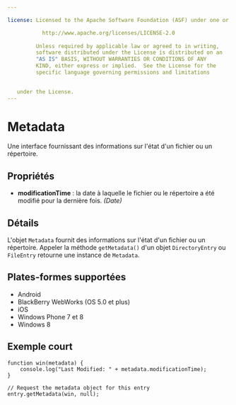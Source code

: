 ```yaml
---

license: Licensed to the Apache Software Foundation (ASF) under one or more contributor license agreements. See the NOTICE file distributed with this work for additional information regarding copyright ownership. The ASF licenses this file to you under the Apache License, Version 2.0 (the "License"); you may not use this file except in compliance with the License. You may obtain a copy of the License at

           http://www.apache.org/licenses/LICENSE-2.0
    
         Unless required by applicable law or agreed to in writing,
         software distributed under the License is distributed on an
         "AS IS" BASIS, WITHOUT WARRANTIES OR CONDITIONS OF ANY
         KIND, either express or implied.  See the License for the
         specific language governing permissions and limitations
    

   under the License.
---
```


# Metadata

Une interface fournissant des informations sur l'état d'un fichier ou un répertoire.

## Propriétés

*   **modificationTime** : la date à laquelle le fichier ou le répertoire a été modifié pour la dernière fois. *(Date)*

## Détails

L'objet `Metadata` fournit des informations sur l'état d'un fichier ou un répertoire. Appeler la méthode `getMetadata()` d'un objet `DirectoryEntry` ou `FileEntry` retourne une instance de `Metadata`.

## Plates-formes supportées

*   Android
*   BlackBerry WebWorks (OS 5.0 et plus)
*   iOS
*   Windows Phone 7 et 8
*   Windows 8

## Exemple court

    function win(metadata) {
        console.log("Last Modified: " + metadata.modificationTime);
    }
    
    // Request the metadata object for this entry
    entry.getMetadata(win, null);